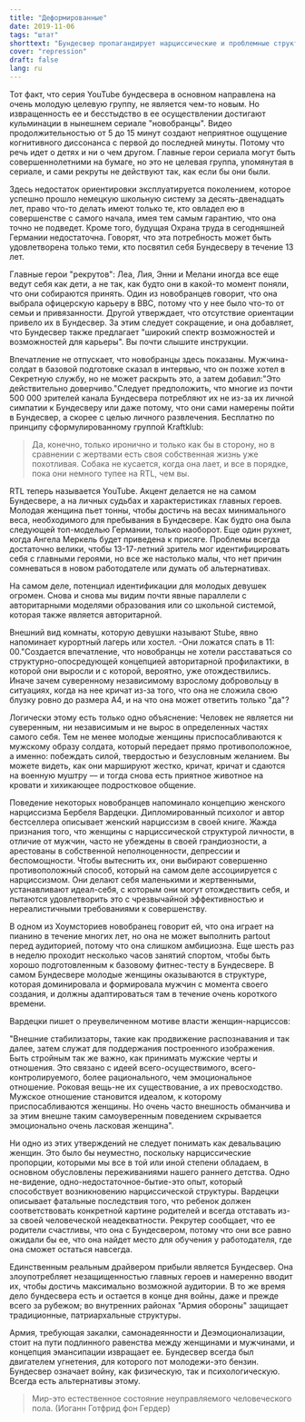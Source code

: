 ```yaml
---
title: "Деформированные"
date: 2019-11-06
tags: "штат"
shorttext: "Бундесвер пропагандирует нарциссические и проблемные структуры личности."
cover: "repression"
draft: false
lang: ru
---
```


Тот факт, что серия YouTube бундесвера в основном направлена на очень молодую целевую группу, не является чем-то новым. Но извращенность ее и бесстыдство в ее осуществлении достигают кульминации в нынешнем сериале "новобранцы". Видео продолжительностью от 5 до 15 минут создают неприятное ощущение когнитивного диссонанса с первой до последней минуты. Потому что речь идет о детях и ни о чем другом. Главные герои сериала могут быть совершеннолетними на бумаге, но это не целевая группа, упомянутая в сериале, и сами рекруты не действуют так, как если бы они были.

Здесь недостаток ориентировки эксплуатируется поколением, которое успешно прошло немецкую школьную систему за десять-двенадцать лет, право что-то делать имеют только те, кто овладел ею в совершенстве с самого начала, имея тем самым гарантию, что она точно не подведет. Кроме того, будущая Охрана труда в сегодняшней Германии недостаточна. Говорят, что эта потребность может быть удовлетворена только теми, кто посвятил себя Бундесверу в течение 13 лет.

Главные герои "рекрутов": Леа, Лия, Энни и Мелани иногда все еще ведут себя как дети, а не так, как будто они в какой-то момент поняли, что они собираются принять. Один из новобранцев говорит, что она выбрала офицерскую карьеру в ВВС, потому что у нее было что-то от семьи и привязанности. Другой утверждает, что отсутствие ориентации привело их в Бундесвер. За этим следует сокращение, и она добавляет, что Бундесвер также предлагает "широкий спектр возможностей и возможностей для карьеры". Вы почти слышите инструкции.

Впечатление не отпускает, что новобранцы здесь показаны. Мужчина-солдат в базовой подготовке сказал в интервью, что он позже хотел в Секретную службу, но не может раскрыть это, а затем добавил:"Это действительно доверчиво."Следует предположить, что многие из почти 500 000 зрителей канала Бундесвера потребляют их не из-за их личной симпатии к Бундесверу или даже потому, что они сами намерены пойти в Бундесвер, а скорее с целью личного развлечения. Бесплатно по принципу сформулированному группой Kraftklub:

> Да, конечно, только иронично и только как бы в сторону, но в сравнении с жертвами есть своя собственная жизнь уже похотливая. Собака не кусается, когда она лает, и все в порядке, пока они немного тупее на RTL, чем вы.

RTL теперь называется YouTube. Акцент делается не на самом Бундесвере, а на личных судьбах и характеристиках главных героев. Молодая женщина пьет тонны, чтобы достичь на весах минимального веса, необходимого для пребывания в Бундесвере. Как будто она была следующей топ-моделью Германии, только наоборот. Еще один рухнет, когда Ангела Меркель будет приведена к присяге. Проблемы всегда достаточно велики, чтобы 13-17-летний зритель мог идентифицировать себя с главными героями, но все же настолько малы, что нет причин сомневаться в новом работодателе или думать об альтернативах.

На самом деле, потенциал идентификации для молодых девушек огромен. Снова и снова мы видим почти явные параллели с авторитарными моделями образования или со школьной системой, которая также является авторитарной.

Внешний вид комнаты, которую девушки называют Stube, явно напоминает курортный лагерь или хостел. -Они ложатся спать в 11: 00."Создается впечатление, что новобранцы не хотели расставаться со структурно-опосредующей концепцией авторитарной профилактики, в которой они выросли и с которой, вероятно, уже отождествились. Иначе зачем суверенному независимому взрослому добровольцу в ситуациях, когда на нее кричат из-за того, что она не сложила свою блузку ровно до размера А4, и на что она может ответить только "да"?

Логически этому есть только одно объяснение: Человек не является ни суверенным, ни независимым и не вырос в определенных частях самого себя. Тем не менее молодые женщины приспосабливаются к мужскому образу солдата, который передает прямо противоположное, а именно: побеждать силой, твердостью и безусловным желанием. Вы можете видеть, как они маршируют жестко, кричат, кричат и сдаются на военную муштру — и тогда снова есть приятное животное на кровати и хихикающее подростковое общение.

Поведение некоторых новобранцев напоминало концепцию женского нарциссизма Бербеля Вардецки. Дипломированный психолог и автор бестселлера описывает женский нарциссизм в своей книге. Жажда признания того, что женщины с нарциссической структурой личности, в отличие от мужчин, часто не убеждены в своей грандиозности, а арестованы в собственной неполноценности, депрессии и беспомощности. Чтобы вытеснить их, они выбирают совершенно противоположный способ, который на самом деле ассоциируется с нарциссизмом. Они делают себя маленькими и жертвенными, устанавливают идеал-себя, с которым они могут отождествить себя, и пытаются удовлетворить это с чрезвычайной эффективностью и нереалистичными требованиями к совершенству.

В одном из Хоумсториев новобранец говорит ей, что она играет на пианино в течение многих лет, но она не может выполнить partout перед аудиторией, потому что она слишком амбициозна. Еще шесть раз в неделю проходит несколько часов занятий спортом, чтобы быть хорошо подготовленным к базовому фитнес-тесту в Бундесвере. В самом Бундесвере молодые женщины оказываются в структуре, которая доминировала и формировала мужчин с момента своего создания, и должны адаптироваться там в течение очень короткого времени.

Вардецки пишет о преувеличенном мотиве власти женщин-нарциссов:

"Внешние стабилизаторы, такие как продвижение распознавания и так далее, затем служат для поддержания построенного изображения. Быть стройным так же важно, как принимать мужские черты и отношения. Это связано с идеей всего-осуществимого, всего-контролируемого, более рационального, чем эмоциональное отношение. Роковая вещь-не их существование, а их превосходство. Мужское отношение становится идеалом, к которому приспосабливаются женщины. Но очень часто внешность обманчива и за этим внешне таким самоуверенным поведением скрывается эмоционально очень ласковая женщина".

Ни одно из этих утверждений не следует понимать как девальвацию женщин. Это было бы неуместно, поскольку нарциссические пропорции, которыми мы все в той или иной степени обладаем, в основном обусловлены переживаниями нашего раннего детства. Одно не-видение, одно-недостаточное-бытие-это опыт, который способствует возникновению нарциссической структуры. Вардецки описывает фатальные последствия того, что ребенок должен соответствовать конкретной картине родителей и всегда отставать из-за своей человеческой неадекватности. Рекрутер сообщает, что ее родители счастливы, что она с Бундесвером, потому что они все равно ожидали бы ее, что она найдет место для обучения у работодателя, где она сможет остаться навсегда.

Единственным реальным драйвером прибыли является Бундесвер. Она злоупотребляет незащищенностью главных героев и намеренно вводит их, чтобы достичь максимально возможной аудитории. В то же время дело бундесвера есть и остается в конце дня войны, даже и прежде всего за рубежом; во внутренних районах "Армия обороны" защищает традиционные, патриархальные структуры.

Армия, требующая закалки, самонадеянности и Деэмоционализации, стоит на пути подлинного равенства между женщинами и мужчинами, и концепция эмансипации извращает ее. Бундесвер всегда был двигателем угнетения, для которого пот молодежи-это бензин. Бундесвер означает войну, как физическую, так и психологическую. Всегда есть альтернативы этому.

> Мир-это естественное состояние неуправляемого человеческого пола. (Иоганн Готфрид фон Гердер)
